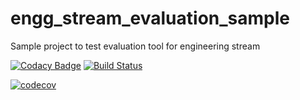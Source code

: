 # engg_stream_evaluation_sample
Sample project to test evaluation tool for engineering stream

[![Codacy Badge](https://api.codacy.com/project/badge/Grade/7fc3a956b9ac48deb4b2f9b17b4397b9)](https://app.codacy.com/manual/jayesh-n/engg_stream_evaluation_sample?utm_source=github.com&utm_medium=referral&utm_content=jayesh-n/engg_stream_evaluation_sample&utm_campaign=Badge_Grade_Dashboard)
[![Build Status](https://travis-ci.com/jayesh-n/engg_stream_evaluation_sample.svg?branch=master)](https://travis-ci.com/jayesh-n/engg_stream_evaluation_sample)

[![codecov](https://codecov.io/gh/jayesh-n/engg_stream_evaluation_sample/branch/master/graph/badge.svg)](https://codecov.io/gh/jayesh-n/engg_stream_evaluation_sample)